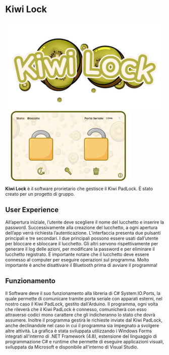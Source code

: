 # Kiwi Lock

<img src="Logo.png" alt="Ecovi" width="600" style="display:flex;justify-content:center;align-items:center;">
</div>

<img src="Example.png" alt="Ecovi" width="400" style="display:flex;justify-content:center;align-items:center;">
</div>

**Kiwi Lock** è il software prorietario che gestisce il Kiwi PadLock. È stato creato per un progetto di gruppo.

## User Experience
All’apertura iniziale, l’utente deve scegliere il nome del lucchetto e inserire la password.
Successivamente alla creazione del lucchetto, a ogni apertura dell’app verrà richiesta l’autenticazione.
L’interfaccia presenta due pulsanti principali e tre secondari. I due principali possono essere usati dall’utente per bloccare e sbloccare il lucchetto.
Gli altri servono rispettivamente per generare il log delle azioni, per modificare la password e per eliminare il lucchetto registrato.
É importante notare che il lucchetto deve essere connesso al computer per eseguire operazioni sul programma. Molto importante è anche disattivare il Bluetooth prima di avviare il programma!

## Funzionamento
Il Software deve il suo funzionamento alla libreria di C# System.IO.Ports, la quale permette di comunicare tramite porta seriale con apparati esterni, nel nostro caso il Kiwi PadLock, gestito dall'Arduino.
Il programma, ogni volta che rileverà che il Kiwi PadLock è connesso,  comunicherà con esso attraverso codici mono carattere che gli indicheranno lo stato che dovrà assumere.
Inoltre il programma gestirà le richieste inviate dal Kiwi PadLock, anche declinandole nel caso in cui il programma sia impegnato a svolgere altre attività.
La grafica è stata sviluppata utilizzando i Windows Forms integrati all'interno di .NET Framework (4.8), estensione del linguaggio di programmazione C# e runtime che permette di eseguire applicazioni visuali, sviluppata da Microsoft e disponibile all'interno di Visual Studio.

